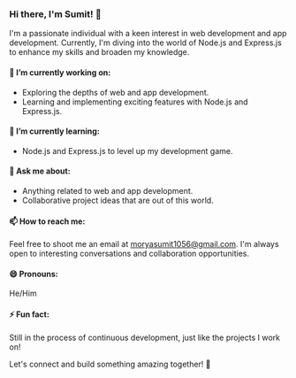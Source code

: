 ### Hi there, I'm Sumit! 👋

I'm a passionate individual with a keen interest in web development and app development. Currently, I'm diving into the world of Node.js and Express.js to enhance my skills and broaden my knowledge.

#### 🔭 I’m currently working on:
- Exploring the depths of web and app development.
- Learning and implementing exciting features with Node.js and Express.js.

#### 🌱 I’m currently learning:
- Node.js and Express.js to level up my development game.

#### 💬 Ask me about:
- Anything related to web and app development.
- Collaborative project ideas that are out of this world.

#### 📫 How to reach me:
Feel free to shoot me an email at moryasumit1056@gmail.com. I'm always open to interesting conversations and collaboration opportunities.

#### 😄 Pronouns:
He/Him

#### ⚡ Fun fact:
Still in the process of continuous development, just like the projects I work on!

Let's connect and build something amazing together! 🚀
